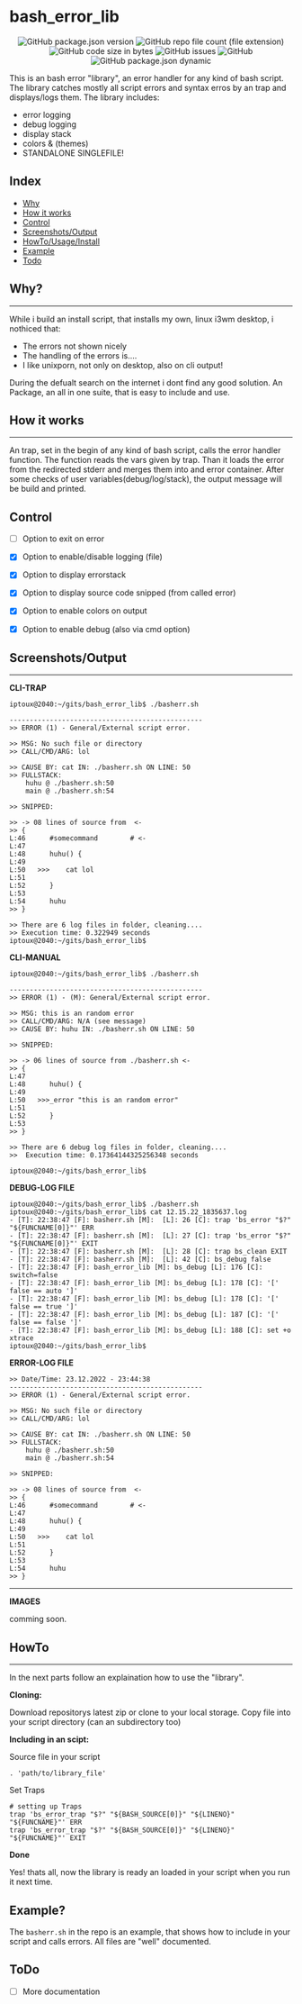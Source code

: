 # bash_error_lib

<p align="center" width="100%">
    <img src="https://img.shields.io/github/package-json/v/iptoux/bash_error_lib?style=for-the-badge" title="GitHub package.json version">
    <img src="https://img.shields.io/github/directory-file-count/iptoux/bash_error_lib/lib?style=for-the-badge" title="GitHub repo file count (file extension)">
    <img src="https://img.shields.io/github/languages/code-size/iptoux/bash_error_lib?style=for-the-badge" title="GitHub code size in bytes">
    <img src="https://img.shields.io/github/issues/iptoux/bash_error_lib?style=for-the-badge" title="GitHub issues">
    <img src="https://img.shields.io/github/license/iptoux/bash_error_lib?style=for-the-badge" title="GitHub">
    <img src="https://img.shields.io/github/package-json/keywords/iptoux/bash_error_lib?style=flat-square" title="GitHub package.json dynamic"> 
</p>

This is an bash error "library", an error handler for any kind of bash script. The library catches mostly all  script errors and syntax erros by an trap and displays/logs them. The library includes:

- error logging
- debug logging
- display stack
- colors & (themes)
- STANDALONE SINGLEFILE!

## Index


- [Why](https://github.com/iptoux/bash_error_lib#why)
- [How it works](https://github.com/iptoux/bash_error_lib#how-it-works)
- [Control](https://github.com/iptoux/bash_error_lib#control)
- [Screenshots/Output](https://github.com/iptoux/bash_error_lib#screenshotsoutput)
- [HowTo/Usage/Install](https://github.com/iptoux/bash_error_lib#howto)
- [Example](https://github.com/iptoux/bash_error_lib#example)
- [Todo](https://github.com/iptoux/bash_error_lib#todo)



## Why?
---
While i build an install script, that installs my own, linux i3wm desktop, i nothiced that:

- The errors not shown nicely
- The handling of the errors is....
- I like unixporn, not only on desktop, also on cli output!

During the defualt search on the internet i dont find any good solution.
An Package, an all in one suite, that is easy to include and use.

## How it works
---
An trap, set in the begin of any kind of bash script, calls the error handler function. The function reads the vars given by trap. Than it loads the error from the redirected stderr and merges them into and error container. After some checks of user variables(debug/log/stack), the output message will be build and printed.

## Control

- [ ] Option to exit on error
- [x] Option to enable/disable logging (file)
- [x] Option to display errorstack
- [x] Option to display source code snipped (from called error)
- [x] Option to enable colors on output
- [x] Option to enable debug (also via cmd option)


## Screenshots/Output
---

**CLI-TRAP**
```console
iptoux@2040:~/gits/bash_error_lib$ ./basherr.sh 

------------------------------------------------
>> ERROR (1) - General/External script error.

>> MSG: No such file or directory
>> CALL/CMD/ARG: lol

>> CAUSE BY: cat IN: ./basherr.sh ON LINE: 50
>> FULLSTACK:
    huhu @ ./basherr.sh:50
    main @ ./basherr.sh:54

>> SNIPPED:

>> -> 08 lines of source from  <-
>> {
L:46      #somecommand        # <-
L:47      
L:48      huhu() {
L:49      
L:50   >>>    cat lol
L:51      
L:52      }
L:53      
L:54      huhu
>> }

>> There are 6 log files in folder, cleaning....
>> Execution time: 0.322949 seconds
iptoux@2040:~/gits/bash_error_lib$ 
```

**CLI-MANUAL**
```console
iptoux@2040:~/gits/bash_error_lib$ ./basherr.sh 

------------------------------------------------
>> ERROR (1) - (M): General/External script error.

>> MSG: this is an random error
>> CALL/CMD/ARG: N/A (see message)
>> CAUSE BY: huhu IN: ./basherr.sh ON LINE: 50

>> SNIPPED:

>> -> 06 lines of source from ./basherr.sh <-
>> {
L:47      
L:48      huhu() {
L:49      
L:50   >>>_error "this is an random error"
L:51      
L:52      }
L:53      
>> }

>> There are 6 debug log files in folder, cleaning....
>>  Execution time: 0.17364144325256348 seconds

iptoux@2040:~/gits/bash_error_lib$
```

**DEBUG-LOG FILE**
```
iptoux@2040:~/gits/bash_error_lib$ ./basherr.sh
iptoux@2040:~/gits/bash_error_lib$ cat 12.15.22_1835637.log 
- [T]: 22:38:47 [F]: basherr.sh [M]:  [L]: 26 [C]: trap 'bs_error "$?" "${FUNCNAME[0]}"' ERR
- [T]: 22:38:47 [F]: basherr.sh [M]:  [L]: 27 [C]: trap 'bs_error "$?" "${FUNCNAME[0]}"' EXIT
- [T]: 22:38:47 [F]: basherr.sh [M]:  [L]: 28 [C]: trap bs_clean EXIT
- [T]: 22:38:47 [F]: basherr.sh [M]:  [L]: 42 [C]: bs_debug false
- [T]: 22:38:47 [F]: bash_error_lib [M]: bs_debug [L]: 176 [C]: switch=false
- [T]: 22:38:47 [F]: bash_error_lib [M]: bs_debug [L]: 178 [C]: '[' false == auto ']'
- [T]: 22:38:47 [F]: bash_error_lib [M]: bs_debug [L]: 178 [C]: '[' false == true ']'
- [T]: 22:38:47 [F]: bash_error_lib [M]: bs_debug [L]: 187 [C]: '[' false == false ']'
- [T]: 22:38:47 [F]: bash_error_lib [M]: bs_debug [L]: 188 [C]: set +o xtrace
iptoux@2040:~/gits/bash_error_lib$ 
```

**ERROR-LOG FILE**
```
>> Date/Time: 23.12.2022 - 23:44:38
------------------------------------------------
>> ERROR (1) - General/External script error.

>> MSG: No such file or directory
>> CALL/CMD/ARG: lol

>> CAUSE BY: cat IN: ./basherr.sh ON LINE: 50
>> FULLSTACK:
    huhu @ ./basherr.sh:50
    main @ ./basherr.sh:54

>> SNIPPED:

>> -> 08 lines of source from  <-
>> {
L:46      #somecommand        # <-
L:47      
L:48      huhu() {
L:49      
L:50   >>>    cat lol
L:51      
L:52      }
L:53      
L:54      huhu
>> }
```

---

**IMAGES**

comming soon.

## HowTo
---
In the next parts follow an explaination how to use the "library".

**Cloning:**

Download repositorys latest zip or clone to your local storage.
Copy file into your script directory (can an subdirectory too)

**Including in an scipt:**

Source file in your script

```
. 'path/to/library_file'
```

Set Traps

```
# setting up Traps
trap 'bs_error_trap "$?" "${BASH_SOURCE[0]}" "${LINENO}" "${FUNCNAME}"' ERR
trap 'bs_error_trap "$?" "${BASH_SOURCE[0]}" "${LINENO}" "${FUNCNAME}"' EXIT

```

**Done**

Yes! thats all, now the library is ready an loaded in your script when you run it next time.

## Example?

The `basherr.sh` in the repo is an example, that shows how to include in your script and calls errors. All files are "well" documented.

## ToDo

- [ ] More documentation